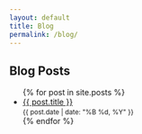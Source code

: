 ```yaml
---
layout: default
title: Blog
permalink: /blog/
---
```


<h2>Blog Posts</h2>
<ul>
  {% for post in site.posts %}
    <li>
      <a href="{{ post.url }}">{{ post.title }}</a><br>
      <small>{{ post.date | date: "%B %d, %Y" }}</small>
    </li>
  {% endfor %}
</ul>
